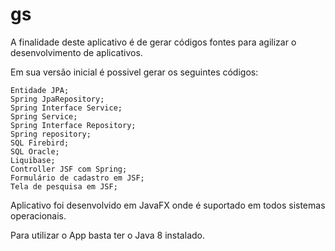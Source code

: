 # gs
A finalidade deste aplicativo é de gerar códigos fontes para agilizar o desenvolvimento de aplicativos.

Em sua versão inicial é possivel gerar os seguintes códigos:

    Entidade JPA;
    Spring JpaRepository;
    Spring Interface Service;
    Spring Service;
    Spring Interface Repository;
    Spring repository;
    SQL Firebird;
    SQL Oracle;
    Liquibase;
    Controller JSF com Spring;
    Formulário de cadastro em JSF;
    Tela de pesquisa em JSF;

Aplicativo foi desenvolvido em JavaFX onde é suportado em todos sistemas operacionais.

Para utilizar o App basta ter o Java 8 instalado.
